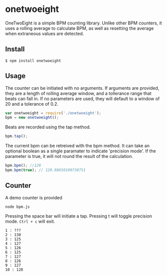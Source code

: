 # onetwoeight

OneTwoEight is a simple BPM counting library. Unlike other BPM counters, it uses
a rolling average to calculate BPM, as well as resetting the average when
extraneous values are detected.

## Install

```console
$ npm install onetwoeight
```

## Usage

The counter can be initiated with no arguments. If arguments are provided, they
are a length of rolling average window, and a tollerance range that beats can
fall in. If no parameters are used, they will default to a window of 20 and a
tolerance of 0.2.

```js
var onetwoeight = require('./onetwoeight');
bpm = new onetwoeight();
```

Beats are recorded using the tap method.

```js
bpm.tap();
```

The current bpm can be retreived with the bpm method. It can take an optional
boolean as a single paramater to indicate 'precision mode'. If the parameter
is true, it will not round the result of the calculation.

```js
bpm.bpm(); //128
bpm.bpm(true); // 128.88650100738751
```

## Counter

A demo counter is provided

```console
node bpm.js
```

Pressing the space bar will initiate a tap. Pressing t will toggle precision
mode. ```Ctrl + c``` will exit.

```console
1 : ???
2 : 130
3 : 125
4 : 127
5 : 126
6 : 125
7 : 127
8 : 126
9 : 127
10 : 128
```
